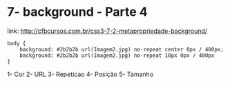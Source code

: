 # 7- background - Parte 4

link: http://cfbcursos.com.br/css3-7-2-metapropriedade-background/

```
body {
    background: #2b2b2b url(Imagem2.jpg) no-repeat center 0px / 400px;
    background: #2b2b2b url(Imagem2.jpg) no-repeat 10px 0px / 400px
}
```

1- Cor 2- URL 3- Repeticao 4- Posição 5- Tamanho